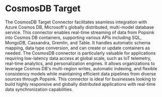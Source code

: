 # CosmosDB Target
The CosmosDB Target Connector facilitates seamless integration with Azure Cosmos DB, Microsoft's globally distributed, multi-model database service. This connector enables real-time streaming of data from Popsink into Cosmos DB containers, supporting various APIs including SQL, MongoDB, Cassandra, Gremlin, and Table. It handles automatic schema mapping, data type conversion, and can create or update containers as needed. The CosmosDB connector is particularly valuable for applications requiring low-latency data access at global scale, such as IoT telemetry, real-time analytics, and personalization engines. It allows organizations to leverage Cosmos DB's multi-region writes, automatic indexing, and flexible consistency models while maintaining efficient data pipelines from diverse sources through Popsink. This connector is ideal for businesses looking to build highly responsive and globally distributed applications with real-time data synchronization capabilities.